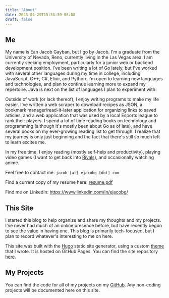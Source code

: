 ```yaml
---
title: "About"
date: 2023-04-29T15:53:59-08:00
draft: false
---
```


## Me

My name is Ean Jacob Gayban, but I go by Jacob. I'm a graduate from the University of Nevada, Reno, currently living in the Las Vegas area. I am currently seeking employment, particularly for a junior web or backend development position. I've been writing a lot of Go lately, but I've worked with several other languages during my time in college, including JavaScript, C++, C#, Elixir, and Python. I'm open to learning new languages and technologies, and plan to continue learning more to expand my repertoire. Java is next on the list of languages I plan to experiment with.

Outside of work (or lack thereof), I enjoy writing programs to make my life easier. I've written a web scraper to download recipes as JSON, a bookmark manager/read-it-later application for organizing links to saved articles, and a web application that was used by a local Esports league to rank their players. I spend a lot of time reading books on technology and programming (although it's mostly been about Go as of late), and have several books on my ever-growing reading list to get through. I realize that my journey is only just beginning and the fact that there's still so much left to learn excites me.

In my free time, I enjoy reading (mostly self-help and productivity), playing video games (I want to get back into [Rivals](https://rivalsofaether.com/)), and occasionally watching anime.

Feel free to contact me: `jacob [at] ejacobg [dot] com`

Find a current copy of my resume here: [resume.pdf](/resume.pdf)

Find me on LinkedIn: https://www.linkedin.com/in/ejacobg/

## This Site

I started this blog to help organize and share my thoughts and my projects. I've never had much of an online presence before, but have recently begun to see the value in having one. This blog is primarily tech-focused, but I plan to record whatever's interesting to me on here.

This site was built with the [Hugo](https://gohugo.io/) static site generator, using a custom [theme](https://github.com/ejacobg/theme) that I wrote. It is hosted on GitHub Pages. You can find the site repository [here](https://github.com/ejacobg/ejacobg.github.io).

## My Projects

You can find the code for all of my projects on my [GitHub](https://github.com/ejacobg). Any non-coding projects will be documented here on this site.

